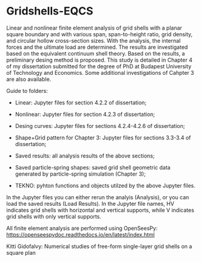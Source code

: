 # Gridshells-EQCS

Linear and nonlinear finite element analysis of grid shells with a planar square boundary and with various span, span-to-height ratio, grid density, and circular hollow cross-section sizes. With the analysis, the internal forces and the ultimate load are determined. The results are investigated based on the equivalent continuum shell theory. Based on the results, a preliminary desing method is proposed. This study is detailed in Chapter 4 of my dissertation submitted for the degree of PhD at Budapest University of Technology and Economics. Some additional investigations of Cahpter 3 are also available.

Guide to folders:

- Linear: Jupyter files for section 4.2.2 of dissertation;

- Nonlinear: Jupyter files for section 4.2.3 of dissertation;

- Desing curves: Jupyter files for sections 4.2.4-4.2.6 of dissertation;

- Shape+Grid pattern for Chapter 3: Jupyter files for sections 3.3-3.4 of dissertation;

- Saved results: all analysis results of the above sections;

- Saved particle-spring shapes: saved grid shell geometric data generated by particle-spring simulation (Chapter 3);

- TEKNO: pyhton functions and objects utilzed by the above Jupyter files. 

In the Jupyter files you can either rerun the analyis (Analysis), or you can load the saved results (Load Results). In the Jupyter file names, HV indicates grid shells with horizontal and vertical supports, while V indicates grid shells with only vertical supports.

All finite element analysis are performed using OpenSeesPy: https://openseespydoc.readthedocs.io/en/latest/index.html

Kitti Gidofalvy: Numerical studies of free-form single-layer grid shells on a square plan
